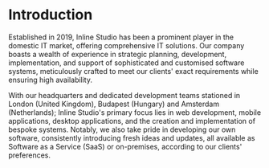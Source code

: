 # Introduction

Established in 2019, Inline Studio has been a prominent player in the domestic IT market, offering comprehensive IT solutions. Our company boasts a wealth of experience in strategic planning, development, implementation, and support of sophisticated and customised software systems, meticulously crafted to meet our clients' exact requirements while ensuring high availability.

With our headquarters and dedicated development teams stationed in London (United Kingdom), Budapest (Hungary) and Amsterdam (Netherlands); Inline Studio's primary focus lies in web development, mobile applications, desktop applications, and the creation and implementation of bespoke systems. Notably, we also take pride in developing our own software, consistently introducing fresh ideas and updates, all available as Software as a Service (SaaS) or on-premises, according to our clients' preferences.
